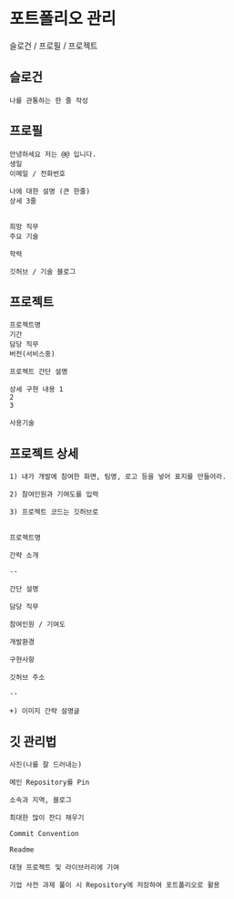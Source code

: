 # 포트폴리오 관리

슬로건 / 프로필 / 프로젝트 



## 슬로건

```
나를 관통하는 한 줄 작성
```



## 프로필

```
안녕하세요 저는 @@ 입니다.
생일
이메일 / 전화번호

나에 대한 설명 (큰 한줄)
상세 3줄


희망 직무
주요 기술

학력

깃허브 / 기술 블로그
```



## 프로젝트

```
프로젝트명
기간
담당 직무
버전(서비스중)

프로젝트 간단 설명

상세 구현 내용 1
2
3

사용기술
```



## 프로젝트 상세

```
1) 내가 개발에 참여한 화면, 팀명, 로고 등을 넣어 표지를 만들어라.

2) 참여인원과 기여도를 입력

3) 프로젝트 코드는 깃허브로


프로젝트명

간략 소개

--

간단 설명

담당 직무

참여인원 / 기여도

개발환경

구현사항

깃허브 주소

--

+) 이미지 간략 설명글
```



## 깃 관리법

```
사진(나를 잘 드러내는)

메인 Repository를 Pin

소속과 지역, 블로그

최대한 많이 잔디 채우기

Commit Convention

Readme

대형 프로젝트 및 라이브러리에 기여

기업 사전 과제 풀이 시 Repository에 저장하여 포트폴리오로 활용
```
